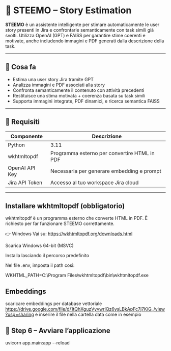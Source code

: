 # 🚀 STEEMO – Story Estimation

**STEEMO** è un assistente intelligente per stimare automaticamente le user story presenti in Jira e confrontarle semanticamente con task simili già svolti. Utilizza OpenAI (GPT) e FAISS per garantire stime coerenti e motivate, anche includendo immagini e PDF generati dalla descrizione della task.


---

## 🎯 Cosa fa

- Estima una user story Jira tramite GPT
- Analizza immagini e PDF associati alla story
- Confronta semanticamente il contenuto con attività precedenti
- Restituisce una stima motivata + coerenza basata su task simili
- Supporta immagini integrate, PDF dinamici, e ricerca semantica FAISS

---

## 🧩 Requisiti

| Componente      | Descrizione                                               |
|------------------|-----------------------------------------------------------|
| Python           | 3.11                                                      |
| wkhtmltopdf      | Programma esterno per convertire HTML in PDF              |
| OpenAI API Key   | Necessaria per generare embedding e prompt                |
| Jira API Token   | Accesso al tuo workspace Jira cloud                       |

---
## Installare wkhtmltopdf (obbligatorio)
wkhtmltopdf è un programma esterno che converte HTML in PDF. È richiesto per far funzionare STEEMO correttamente.

👉 Windows
Vai su: https://wkhtmltopdf.org/downloads.html

Scarica Windows 64-bit (MSVC)

Installa lasciando il percorso predefinito

Nel file .env, imposta il path così:

WKHTML_PATH=C:\\Program Files\\wkhtmltopdf\\bin\\wkhtmltopdf.exe

## Embeddings
scaricare embeddings per database vettoriale https://drive.google.com/file/d/1tQhXguzVyvwrlQz6ysLBkApFc7j7KiG_/view?usp=sharing e inserire il file nella cartella data come in esempio

## 🚀 Step 6 – Avviare l’applicazione
uvicorn app.main:app --reload